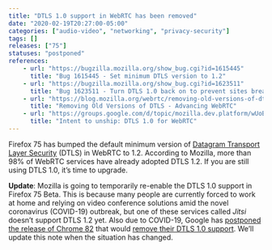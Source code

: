 ```yaml
---
title: "DTLS 1.0 support in WebRTC has been removed"
date: "2020-02-19T20:27:00-05:00"
categories: ["audio-video", "networking", "privacy-security"]
tags: []
releases: ["75"]
statuses: "postponed"
references:
    - url: "https://bugzilla.mozilla.org/show_bug.cgi?id=1615445"
      title: "Bug 1615445 - Set minimum DTLS version to 1.2"
    - url: "https://bugzilla.mozilla.org/show_bug.cgi?id=1623511"
      title: "Bug 1623511 - Turn DTLS 1.0 back on to prevent sites breaking during Covid-19 traffic increase"
    - url: "https://blog.mozilla.org/webrtc/removing-old-versions-of-dtls/"
      title: "Removing Old Versions of DTLS - Advancing WebRTC"
    - url: "https://groups.google.com/d/topic/mozilla.dev.platform/wUoBf0FqqcE/discussion"
      title: "Intent to unship: DTLS 1.0 for WebRTC"
---
```

Firefox 75 has bumped the default minimum version of [Datagram Transport Layer Security](https://developer.mozilla.org/docs/Glossary/DTLS) (DTLS) in WebRTC to 1.2. According to Mozilla, more than 98% of WebRTC services have already adopted DTLS 1.2. If you are still using DTLS 1.0, it’s time to upgrade.

**Update**: Mozilla is going to temporarily re-enable the DTLS 1.0 support in Firefox 75 Beta. This is because many people are currently forced to work at home and relying on video conference solutions amid the novel coronavirus (COVID-19) outbreak, but one of these services called *Jitsi* doesn’t support DTLS 1.2 yet. Also due to COVID-19, Google has [postponed the release of Chrome 82](https://blog.chromium.org/2020/03/upcoming-chrome-releases.html) that would [remove their DTLS 1.0 support](https://bugs.chromium.org/p/webrtc/issues/detail?id=10261). We’ll update this note when the situation has changed.
